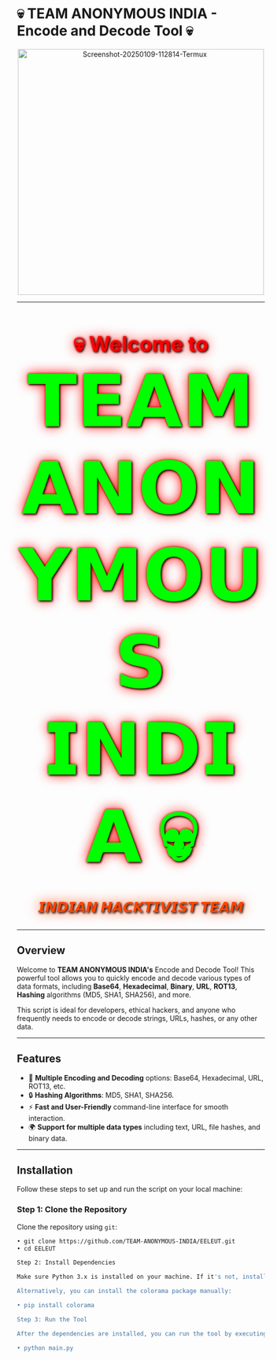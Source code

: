# 💀 **TEAM ANONYMOUS INDIA** - Encode and Decode Tool 💀

<p align="center">
  <img src="https://i.ibb.co/PG6Fmjg/Screenshot-20250109-112814-Termux.jpg" alt="Screenshot-20250109-112814-Termux" width="500"/>
</p>

---

<h1 align="center" style="font-size: 3em; color: #ff0000; text-shadow: 2px 2px 4px #000000, 0 0 25px #ff0000, 0 0 5px #ff0000;">💀 Welcome to <strong style="font-size: 3.5em; color: #00FF00;">𝗧𝗘𝗔𝗠 𝗔𝗡𝗢𝗡𝗬𝗠𝗢𝗨𝗦 𝗜𝗡𝗗𝗜𝗔 💀</strong></h1>
<h3 align="center" style="font-size: 2em; color: #ff4500; text-shadow: 2px 2px 4px #000000, 0 0 25px #ff4500;">𝙄𝙉𝘿𝙄𝘼𝙉 𝙃𝘼𝘾𝙆𝙏𝙄𝙑𝙄𝙎𝙏 𝙏𝙀𝘼𝙈</h3>

---

## **Overview**

Welcome to **TEAM ANONYMOUS INDIA's** Encode and Decode Tool! This powerful tool allows you to quickly encode and decode various types of data formats, including **Base64**, **Hexadecimal**, **Binary**, **URL**, **ROT13**, **Hashing** algorithms (MD5, SHA1, SHA256), and more.

This script is ideal for developers, ethical hackers, and anyone who frequently needs to encode or decode strings, URLs, hashes, or any other data.

---

## **Features**

- 🔐 **Multiple Encoding and Decoding** options: Base64, Hexadecimal, URL, ROT13, etc.
- 🔒 **Hashing Algorithms**: MD5, SHA1, SHA256.
- ⚡ **Fast and User-Friendly** command-line interface for smooth interaction.
- 🌍 **Support for multiple data types** including text, URL, file hashes, and binary data.

---

## **Installation**

Follow these steps to set up and run the script on your local machine:

### **Step 1: Clone the Repository**

Clone the repository using `git`:

```bash
• git clone https://github.com/TEAM-ANONYMOUS-INDIA/EELEUT.git
• cd EELEUT

Step 2: Install Dependencies

Make sure Python 3.x is installed on your machine. If it's not, install it from python.org.

Alternatively, you can install the colorama package manually:

• pip install colorama

Step 3: Run the Tool

After the dependencies are installed, you can run the tool by executing the Python script:

• python main.py

